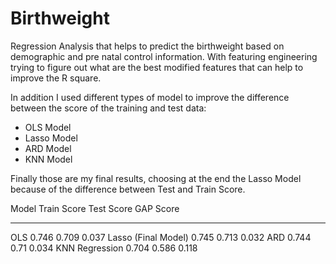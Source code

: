 # Birthweight
Regression Analysis that helps to predict the birthweight based on demographic and pre natal control information. With featuring engineering trying to figure out what are the best modified features that can help to improve the R square. 

In addition I used different types of model to improve the difference between the score of the training and test data:
- OLS Model
- Lasso Model
- ARD Model
- KNN Model

Finally those are my final results, choosing at the end the Lasso Model because of the difference between Test and Train Score.

Model                          Train Score      Test Score      GAP Score
-----                          -----------      ----------      ----------
OLS                            0.746            0.709           0.037
Lasso  (Final Model)           0.745            0.713           0.032
ARD                            0.744            0.71            0.034
KNN Regression                 0.704            0.586           0.118
